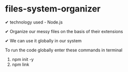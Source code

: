 # files-system-organizer




✔ technology used - Node.js

✔ Organize our messy files on the basis of their extensions

✔ We can use it globally in our system


To run the code globally enter these commands in terminal 
1. npm init -y
2. npm link
